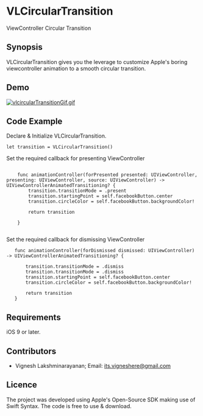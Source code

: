 # VLCircularTransition
ViewController Circular Transition

## Synopsis

VLCircularTransition gives you the leverage to customize Apple's boring viewcontroller animation to a smooth circular transition.

## Demo
[![vlcircularTransitionGif.gif](https://s16.postimg.org/paqqjdwlx/vlcircular_Transition_Gif.gif)](https://postimg.org/image/u9e8xx0ep/)

## Code Example
Declare & Initialize VLCircularTransition.

```
let transition = VLCircularTransition()

```
Set the required callback for presenting ViewController
```

    func animationController(forPresented presented: UIViewController, presenting: UIViewController, source: UIViewController) -> UIViewControllerAnimatedTransitioning? {
        transition.transitionMode = .present
        transition.startingPoint = self.facebookButton.center
        transition.circleColor = self.facebookButton.backgroundColor!
        
        return transition
        
    }
    
```
    
Set the required callback for dismissing ViewController

 ```
    func animationController(forDismissed dismissed: UIViewController) -> UIViewControllerAnimatedTransitioning? {
        
        transition.transitionMode = .dismiss
        transition.transitionMode = .dismiss
        transition.startingPoint = self.facebookButton.center
        transition.circleColor = self.facebookButton.backgroundColor!
        
        return transition
    }
  ```

## Requirements

iOS 9 or later.

## Contributors

- Vignesh Lakshminarayanan; Email: its.vigneshere@gmail.com

## Licence

The project was developed using Apple's Open-Source SDK making use of Swift Syntax. The code is free to use & download.  
